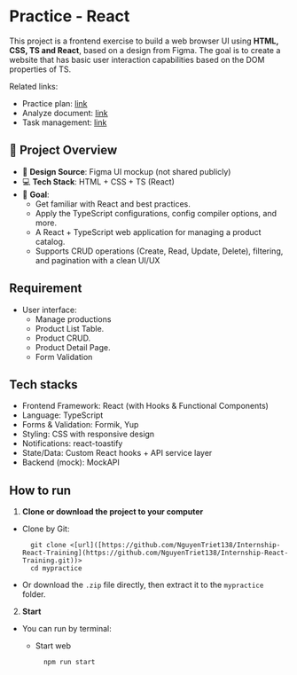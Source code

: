 
# Practice - React

This project is a frontend exercise to build a web browser UI using **HTML, CSS, TS and React**, based on a design from Figma. The goal is to create a website that has basic user interaction capabilities based on the DOM properties of TS.

Related links:

- Practice plan: [link](https://docs.google.com/document/d/1g10jXrgc3dQcaO7wzq8r6_1M-yQSF3UWugkCys1Ey5E/edit?tab=t.0)
- Analyze document: [link](https://docs.google.com/document/d/1g10jXrgc3dQcaO7wzq8r6_1M-yQSF3UWugkCys1Ey5E/edit?tab=t.pnyjwbroqvdb)
- Task management: [link](https://trello.com/b/MoyCOdJh/intership-reactjs-practice)

## 🚀 Project Overview

- 🎨 **Design Source**: Figma UI mockup (not shared publicly)
- 💻 **Tech Stack**: HTML + CSS + TS (React)
- 🎯 **Goal**:
  - Get familiar with React and best practices.
  - Apply the TypeScript configurations, config compiler options, and more.
  - A React + TypeScript web application for managing a product catalog.
  - Supports CRUD operations (Create, Read, Update, Delete), filtering, and pagination with a clean UI/UX


## Requirement

- User interface:
  - Manage productions
  - Product List Table.
  - Product CRUD.
  - Product Detail Page.
  - Form Validation

## Tech stacks

- Frontend Framework: React (with Hooks & Functional Components)
- Language: TypeScript
- Forms & Validation: Formik, Yup
- Styling: CSS with responsive design
- Notifications: react-toastify
- State/Data: Custom React hooks + API service layer
- Backend (mock): MockAPI

## How to run

1. **Clone or download the project to your computer**

- Clone by Git:
  ```
    git clone <[url]([https://github.com/NguyenTriet138/Internship-React-Training](https://github.com/NguyenTriet138/Internship-React-Training.git))>
    cd mypractice
  ```
- Or download the `.zip` file directly, then extract it to the `mypractice` folder.

2. **Start**

- You can run by terminal:

  - Start web
      ```
        npm run start
      ```
